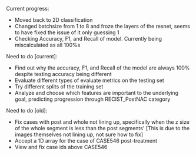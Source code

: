 Current progress: 
* Moved back to 2D classification
* Changed batchsize from 1 to 8 and froze the layers of the resnet, seems to have fixed the issue of it only guessing 1
* Checking Accuracy, F1, and Recall of model. Currently being miscalculated as all 100%s

Need to do [current]:
* Find out why the accuracy, F1, and Recall of the model are always 100% despite testing accuracy being different
* Evaluate different types of evaluate metrics on the testing set
* Try different splits of the training set
* Analyze and choose which features are important to the underlying goal, predicting progression through RECIST_PostNAC category

Need to do [old]:
* Fix cases with post and whole not lining up, specifically when the z size of the whole segment is less than the post segments' [This is due to the images themselves not lining up, not sure how to fix]
* Accept a 1D array for the case of CASE546 post-treatment
* View and fix case ids above CASE546

